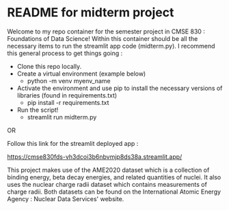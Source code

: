 # README for midterm project
Welcome to my repo container for the semester project in CMSE 830 : Foundations of Data Science! Within this container should be all the necessary items to run the streamlit app code (midterm.py). I recommend this general process to get things going :

* Clone this repo locally.
* Create a virtual environment (example below)
    * python -m venv myenv_name
* Activate the environment and use pip to install the necessary versions of libraries (found in requirements.txt)
    * pip install -r requirements.txt
* Run the script!
    * streamlit run midterm.py

OR

Follow this link for the streamlit deployed app :

https://cmse830fds-vh3dcoi3b6nbvmjp8ds38a.streamlit.app/

This project makes use of the AME2020 dataset which is a collection of binding energy, beta decay energies, and related quantities of nuclei. It also uses the nuclear charge radii dataset which contains measurements of charge radii. Both datasets can be found on the International Atomic Energy Agency : Nuclear Data Services' website.